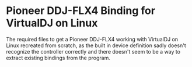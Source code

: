 # Pioneer DDJ-FLX4 Binding for VirtualDJ on Linux
The required files to get a Pioneer DDJ-FLX4 working with VirtualDJ on Linux recreated from scratch, as the built in device definition sadly doesn't recognize the controller correctly and there doesn't seem to be a way to extract existing bindings from the program.